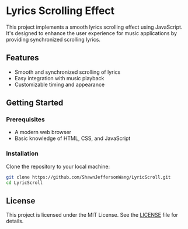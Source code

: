 # Lyrics Scrolling Effect

This project implements a smooth lyrics scrolling effect using JavaScript. It's designed to enhance the user experience for music applications by providing synchronized scrolling lyrics.

## Features

- Smooth and synchronized scrolling of lyrics
- Easy integration with music playback
- Customizable timing and appearance

## Getting Started

### Prerequisites

- A modern web browser
- Basic knowledge of HTML, CSS, and JavaScript

### Installation

Clone the repository to your local machine:

```bash
git clone https://github.com/ShawnJeffersonWang/LyricScroll.git
cd LyricScroll
```

## License

This project is licensed under the MIT License. See the [LICENSE](LICENSE) file for details.
